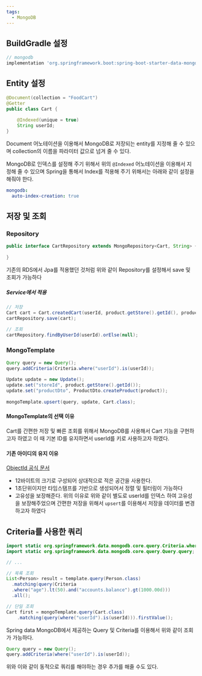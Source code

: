 ```yaml
---
tags:
  - MongoDB
---
```


## BuildGradle 설정

```gradle
// mongodb  
implementation 'org.springframework.boot:spring-boot-starter-data-mongodb'
```
## Entity 설정
```Java
@Document(collection = "FoodCart")  
@Getter  
public class Cart {  
  
    @Indexed(unique = true)  
    String userId;
}
```

Document 어노테이션을 이용해서 MongoDB로 저장되는 entity를 지정해 줄 수 있으며
collection의 이름을 파라미터 값으로 넘겨 줄 수 있다.

MongoDB로 인덱스를 설정해 주기 위해서 위의 `@Indexed` 어노테이션을 이용해서 지정해 줄 수 있으며
Spring을 통해서 Index를 적용해 주기 위해서는 아래와 같이 설정을 해줘야 한다.
```yaml
mongodb:  
  auto-index-creation: true
```

## 저장 및 조회

### Repository
```Java
public interface CartRepository extends MongoRepository<Cart, String> {  
  
}
```
기존의 RDS에서 Jpa를 적용했던 것처럼 위와 같이 Repository를 설정해서 save 및 조회가 가능하다
##### Service에서 적용
``` Java
// 저장
Cart cart = Cart.createdCart(userId, product.getStore().getId(), product); 
cartRepository.save(cart);

// 조회
cartRepository.findByUserId(userId).orElse(null);
```

### MongoTemplate
```Java
Query query = new Query();  
query.addCriteria(Criteria.where("userId").is(userId));  
  
Update update = new Update();  
update.set("storeId", product.getStore().getId());  
update.set("productDto", ProductDto.createProduct(product));  
  
mongoTemplate.upsert(query, update, Cart.class);
```
#### MongoTemplate의 선택 이유
Cart를 간편한 저장 및 빠른 조회를 위해서 MongoDB를 사용해서 Cart 기능을 구현하고자 하였고
이 때 기본 ID를 유지하면서 userId를 키로 사용하고자 하였다.
#### 기존 아이디의 유지 이유
[ObjectId 공식 문서](https://www.mongodb.com/docs/manual/reference/bson-types/#objectid)
- 12바이트의 크기로 구성되어 상대적으로 적은 공간을 사용한다.
- 1초단위이지만 타임스탬프를 기반으로 생성되어서 정렬 및 필터링이 가능하다
- 고유성을 보장해준다.
위의 이유로 위와 같이 별도로 userId를 인덱스 하여 고유성을 보장해주었으며 간편한 저장을 위해서
`upsert`를 이용해서 저장을 데이터를 변경하고자 하였다

## Criteria를 사용한 쿼리

```Java
import static org.springframework.data.mongodb.core.query.Criteria.where;
import static org.springframework.data.mongodb.core.query.Query.query;

// ...

// 목록 조회
List<Person> result = template.query(Person.class)
  .matching(query(Criteria
  .where("age").lt(50).and("accounts.balance").gt(1000.00d)))
  .all();

// 단일 조회
Cart first = mongoTemplate.query(Cart.class)  
    .matching(query(where("userId").is(userId))).firstValue();

```
Spring data MongoDB에서 제공하는 Query 및 Criteria를 이용해서 위와 같이 조회가 가능하다.

```Java
Query query = new Query();  
query.addCriteria(where("userId").is(userId));
```
위와 이와 같이 동적으로 쿼리를 해야하는 경우 추가를 해줄 수도 있다.
